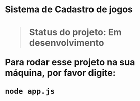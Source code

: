 <h1>Sistema de Cadastro de jogos<h1>

> Status do projeto: Em desenvolvimento

Para rodar esse projeto na sua máquina, por favor digite:
```
node app.js
```
